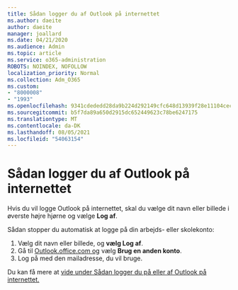 ```yaml
---
title: Sådan logger du af Outlook på internettet
ms.author: daeite
author: daeite
manager: joallard
ms.date: 04/21/2020
ms.audience: Admin
ms.topic: article
ms.service: o365-administration
ROBOTS: NOINDEX, NOFOLLOW
localization_priority: Normal
ms.collection: Adm_O365
ms.custom:
- "8000008"
- "1993"
ms.openlocfilehash: 9341cdededd28da9b224d292149cfc648d13939f28e11104cecdec14eef7c5da
ms.sourcegitcommit: b5f7da89a650d2915dc652449623c78be6247175
ms.translationtype: MT
ms.contentlocale: da-DK
ms.lasthandoff: 08/05/2021
ms.locfileid: "54063154"
---
```

# <a name="how-to-sign-out-of-outlook-on-the-web"></a>Sådan logger du af Outlook på internettet

Hvis du vil logge Outlook på internettet, skal du vælge dit navn eller billede i øverste højre hjørne og vælge **Log af**.

Sådan stopper du automatisk at logge på din arbejds- eller skolekonto:

1. Vælg dit navn eller billede, og **vælg Log af**.
1. Gå til [Outlook.office.com og](https://outlook.office.com/) vælg **Brug en anden konto**.
1. Log på med den mailadresse, du vil bruge.

Du kan få mere at [vide under Sådan logger du på eller af Outlook på internettet.](https://support.office.com/article/763fab4d-0138-4814-b450-37fc286bcb79)